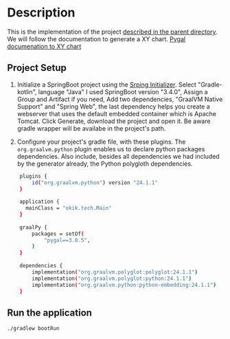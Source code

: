 # Description
This is the implementation of the project [described in the parent directory](../README.md). We will
follow the documentation to generate a XY chart. [Pygal documenation to XY chart](https://www.pygal.org/en/stable/documentation/types/xy.html)

## Project Setup

1. Initialize a SpringBoot project using the [Srping Initializer](https://start.spring.io/). Select "Gradle-kotlin", language "Java"
I used SpringBoot version "3.4.0", Assign a Group and Artifact if you need, Add two dependencies, "GraalVM Native Support" and "Spring Web", the
last dependency helps you create a webserver that uses the default embedded container which is Apache Tomcat. 
Click Generate, download the project and open it. Be aware gradle wrapper will be availabe in the project's path.

2. Configure your project's gradle file, with these plugins. The `org.graalvm.python` plugin
   enables us to declare python packages dependencies. Also include, besides all dependencies we had included by the generator already,
the Python polygloth dependencies.


```bash
    plugins {
        id("org.graalvm.python") version "24.1.1"
    }
    
    application {
      mainClass = "okik.tech.Main"
    }
    
    graalPy {
        packages = setOf(
            "pygal==3.0.5",
        )
    }
    
    dependencies {
        implementation("org.graalvm.polyglot:polyglot:24.1.1")
        implementation("org.graalvm.polyglot:python:24.1.1")
        implementation("org.graalvm.python:python-embedding:24.1.1")
    }
```

## Run the application
```bash
./gradlew bootRun
```
